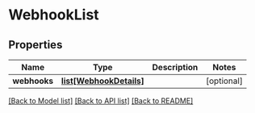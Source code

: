 # WebhookList

## Properties
Name | Type | Description | Notes
------------ | ------------- | ------------- | -------------
**webhooks** | [**list[WebhookDetails]**](WebhookDetails.md) |  | [optional] 

[[Back to Model list]](../README.md#documentation-for-models) [[Back to API list]](../README.md#documentation-for-api-endpoints) [[Back to README]](../README.md)


